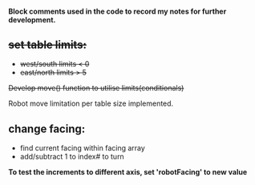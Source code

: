 #### Block comments used in the code to record my notes for further development.

## ~~set table limits:~~

* ~~west/south limits < 0~~
* ~~east/north limits > 5~~

~~Develop move() function to utilise limits(conditionals)~~

Robot move limitation per table size implemented.

## change facing:

* find current facing within facing array
* add/subtract 1 to index# to turn

**To test the increments to different axis, set 'robotFacing' to new value**